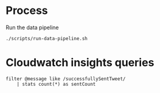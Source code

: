 # Process
Run the data pipeline 
```
./scripts/run-data-pipeline.sh
```

# Cloudwatch insights queries
```
filter @message like /successfullySentTweet/ 
    | stats count(*) as sentCount
```